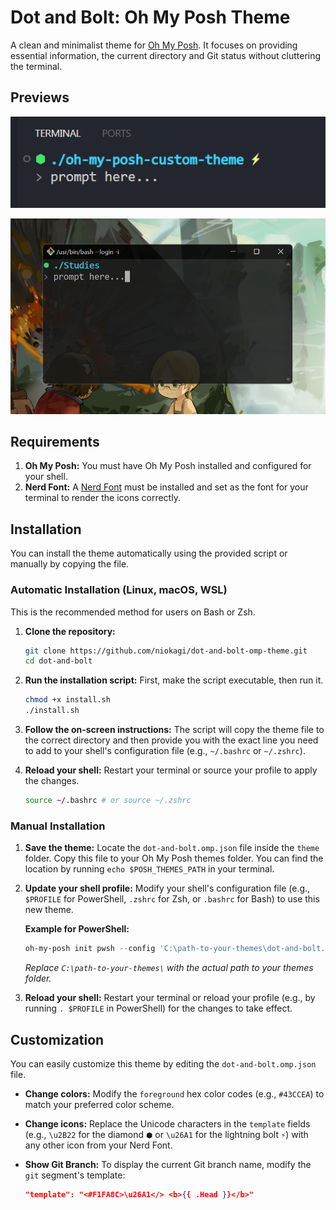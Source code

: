 # Dot and Bolt: Oh My Posh Theme

A clean and minimalist theme for [Oh My Posh](https://ohmyposh.dev/). It focuses on providing essential information, the current directory and Git status without cluttering the terminal.

## Previews

![Project Preview](./preview/git-on-preview.png)

![Project Preview](./preview/git-off-preview.png)

## Requirements

1.  **Oh My Posh:** You must have Oh My Posh installed and configured for your shell.
2.  **Nerd Font:** A [Nerd Font](https://www.nerdfonts.com/) must be installed and set as the font for your terminal to render the icons correctly.

## Installation

You can install the theme automatically using the provided script or manually by copying the file.

### Automatic Installation (Linux, macOS, WSL)

This is the recommended method for users on Bash or Zsh.

1.  **Clone the repository:**

    ```bash
    git clone https://github.com/niokagi/dot-and-bolt-omp-theme.git
    cd dot-and-bolt
    ```

2.  **Run the installation script:**
    First, make the script executable, then run it.

    ```bash
    chmod +x install.sh
    ./install.sh
    ```

3.  **Follow the on-screen instructions:**
    The script will copy the theme file to the correct directory and then provide you with the exact line you need to add to your shell's configuration file (e.g., `~/.bashrc` or `~/.zshrc`).

4.  **Reload your shell:**
    Restart your terminal or source your profile to apply the changes.
    ```bash
    source ~/.bashrc # or source ~/.zshrc
    ```

### Manual Installation

1.  **Save the theme:**
    Locate the `dot-and-bolt.omp.json` file inside the `theme` folder. Copy this file to your Oh My Posh themes folder. You can find the location by running `echo $POSH_THEMES_PATH` in your terminal.

2.  **Update your shell profile:**
    Modify your shell's configuration file (e.g., `$PROFILE` for PowerShell, `.zshrc` for Zsh, or `.bashrc` for Bash) to use this new theme.

    **Example for PowerShell:**

    ```powershell
    oh-my-posh init pwsh --config 'C:\path-to-your-themes\dot-and-bolt.omp.json' | Invoke-Expression
    ```

    _Replace `C:\path-to-your-themes\` with the actual path to your themes folder._

3.  **Reload your shell:**
    Restart your terminal or reload your profile (e.g., by running `. $PROFILE` in PowerShell) for the changes to take effect.

## Customization

You can easily customize this theme by editing the `dot-and-bolt.omp.json` file.

- **Change colors:** Modify the `foreground` hex color codes (e.g., `#43CCEA`) to match your preferred color scheme.
- **Change icons:** Replace the Unicode characters in the `template` fields (e.g., `\u2B22` for the diamond `⬢` or `\u26A1` for the lightning bolt `⚡`) with any other icon from your Nerd Font.
- **Show Git Branch:** To display the current Git branch name, modify the `git` segment's template:

  ```json
  "template": "<#F1FA8C>\u26A1</> <b>{{ .Head }}</b>"
  ```
